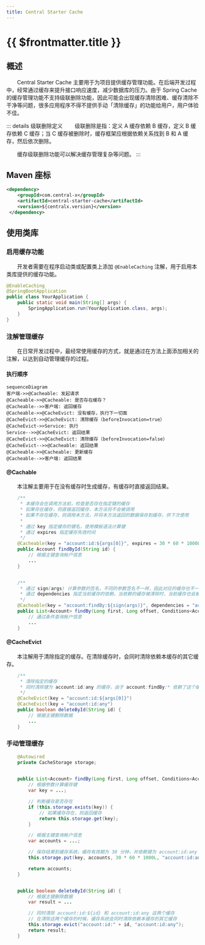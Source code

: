 ```yaml
---
title: Central Starter Cache
---
```

# {{ $frontmatter.title }}
## 概述
&emsp;&emsp;Central Starter Cache 主要用于为项目提供缓存管理功能。在后端开发过程中，经常通过缓存来提升接口响应速度，减少数据库的压力。由于 Spring Cache 的缓存管理功能不支持级联删除功能，因此可能会出现缓存清除困难、缓存清除不干净等问题，很多应用程序不得不提供手动「清除缓存」的功能给用户，用户体验不佳。

::: details 级联删除定义
&emsp;&emsp;级联删除是指：定义 A 缓存依赖 B 缓存，定义 B 缓存依赖 C 缓存；当 C 缓存被删除时，缓存框架应根据依赖关系找到 B 和 A 缓存，然后依次删除。

&emsp;&emsp;缓存级联删除功能可以解决缓存管理复杂等问题。
:::

## Maven 座标
```xml
<dependency>
    <groupId>com.central-x</groupId>
    <artifactId>central-starter-cache</artifactId>
    <version>${centralx.version}</version>
 </dependency>
```

## 使用类库
### 启用缓存功能
&emsp;&emsp;开发者需要在程序启动类或配置类上添加 `@EnableCaching` 注解，用于启用本类库提供的缓存功能。

```java
@EnableCaching
@SpringBootApplication
public class YourApplication {
    public static void main(String[] args) {
        SpringApplication.run(YourApplication.class, args);
    }
}
```

### 注解管理缓存
&emsp;&emsp;在日常开发过程中，最经常使用缓存的方式，就是通过在方法上面添加相关的注解，以达到自动管理缓存的过程。

#### 执行顺序

```mermaid
sequenceDiagram
客户端->>@Cacheable: 发起请求
@Cacheable->>@Cacheable: 是否存在缓存？
@Cacheable-->>客户端: 返回缓存
@Cacheable->>@CacheEvict: 没有缓存，执行下一切面
@CacheEvict->>@CacheEvict: 清除缓存（beforeInvocation=true）
@CacheEvict->>Service: 执行
Service-->>@CacheEvict: 返回结果
@CacheEvict->>@CacheEvict: 清除缓存（beforeInvocation=false）
@CacheEvict-->>@Cacheable: 返回结果
@Cacheable->>@Cacheable: 更新缓存
@Cacheable-->>客户端: 返回结果
```

#### @Cachable
&emsp;&emsp;本注解主要用于在没有缓存时生成缓存，有缓存时直接返回结果。

```java
    /**
     * 本缓存会在调用方法前，检查是否存在指定键的缓存
     * 如果存在缓存，则直接返回缓存，本方法将不会被调用
     * 如果不存在缓存，则调用本方法，并将本方法返回的数据保存到缓存，供下次使用
     *
     * 通过 key 指定缓存的键名，使用模板语法计算键
     * 通过 expires 指定缓存失效时间
     */
    @Cacheable(key = "account:id:${args[0]}", expires = 30 * 60 * 1000L)
    public Account findById(String id) {
        // 根据主键查询帐户信息
        ...
    }


    /**
     * 通过 sign(args) 计算参数的签名，不同的参数签名不一样，因此对应的缓存也不一样。
     * 通过 dependencies 指定当前缓存的依赖。当依赖的缓存被清除时，当前缓存也会被一起清除。
     */
    @Cacheable(key = "account:findBy:${sign(args)}", dependencies = "account:id:any")
    public List<Account> findBy(Long first, Long offset, Conditions<Account> conditions, Orders<Account> orders) {
        // 通过条件查询帐户信息
        ...
    }
```

#### @CacheEvict
&emsp;&emsp;本注解用于清除指定的缓存。在清除缓存时，会同时清除依赖本缓存的其它缓存。

```java
    /**
     * 清除指定的缓存
     * 同时清除键为 account:id:any 的缓存，由于 account:findBy:* 依赖了这个缓存，因此也会被同时清除
     */
    @CacheEvict(key = "account:id:${args[0]}")
    @CacheEvict(key = "account:id:any")
    public boolean deleteById(String id) {
        // 根据主键删除数据
        ...
    }
```

### 手动管理缓存

```java
    @Autowired
    private CacheStorage storage;

    
    public List<Account> findBy(Long first, Long offset, Conditions<Account> conditions, Orders<Account> orders) {
        // 根据参数计算缓存键
        var key = ...;

        // 判断缓存是否存在
        if (this.storage.exists(key)) {
            // 如果缓存存在，则返回缓存
            return this.storage.get(key);
        }

        // 根据主键查询帐户信息
        var accounts = ...;

        // 保存结果到缓存系统，缓存有效期为 30 分钟，并依赖键为 account:id:any 的缓存
        this.storage.put(key, accounts, 30 * 60 * 1000L, "account:id:any");

        return accounts;
    }


    public boolean deleteById(String id) {
        // 根据主键删除数据
        var result = ...

        // 同时清除 account:id:${id} 和 account:id:any 这两个缓存
        // 在清除这两个缓存的时候，缓存系统会同时清除依赖本缓存的其它缓存
        this.storage.evict("account:id:" + id, "account:id:any");
        return result;
    }

```